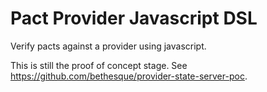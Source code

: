 # Pact Provider Javascript DSL

Verify pacts against a provider using javascript.

This is still the proof of concept stage. See https://github.com/bethesque/provider-state-server-poc.
